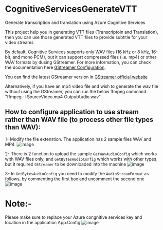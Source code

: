 # CognitiveServicesGenerateVTT
Generate transcription and translation using Azure Cognitive Services

This project help you in generating VTT files (Transcriptoin and Translation), then you can use those generated VTT files to provide subtitle for your video streams


By default, Cognitive Services supports only WAV files (16 kHz or 8 kHz, 16-bit, and mono PCM), but it can support compressed files (i.e. mp4) or other WAV formats by dusing GStreamer. For more information, you can check the documentation here [GStreamer Configuration](https://docs.microsoft.com/en-us/azure/cognitive-services/speech-service/how-to-use-codec-compressed-audio-input-streams?tabs=windows%2Cdebian%2Cjava-android%2Cterminal&pivots=programming-language-csharp#gstreamer-configuration).

You can find the latest GStreamer version in [GStreamer official website](https://gstreamer.freedesktop.org/)

Alternatively, if you have an mp4 video file and wish to generate the wav file without using the GStreamer, you can run the below ffmpeg command "ffmpeg -i SourceVideo.mp4 OutputAudio.wav"

## How to configure application to use stream rather than WAV file (to process other file types than WAV):
1- Modify the file extenstion. The application has 2 sample files WAV and MP4.
![image](https://user-images.githubusercontent.com/36260446/184531387-9e28dd33-609e-4e6d-9e17-802d692446eb.png)

2- There is 2 function to upload the sample `GetWavAudioConfig` which works with WAV files only, and `GetBytesAudioConfig` which works with other types, but it required `GStreamer` to be downloaded into the machine
![image](https://user-images.githubusercontent.com/36260446/184531483-4c32899e-4940-4845-ba66-9ca60e731bb9.png)

3- In `GetBytesAudioConfig` you need to modify the `AudioStreamFormat` as follows, by commenting the first box and uncomment the second one
![image](https://user-images.githubusercontent.com/36260446/184531607-595701dd-627e-4785-bcea-a77811d11591.png)



# Note:-
Please make sure to replace your Azure congnitive services key and location in the application App.Config
![image](https://user-images.githubusercontent.com/36260446/184531945-9bb69212-bed8-487b-899a-a2d0a2e1ae4a.png)

